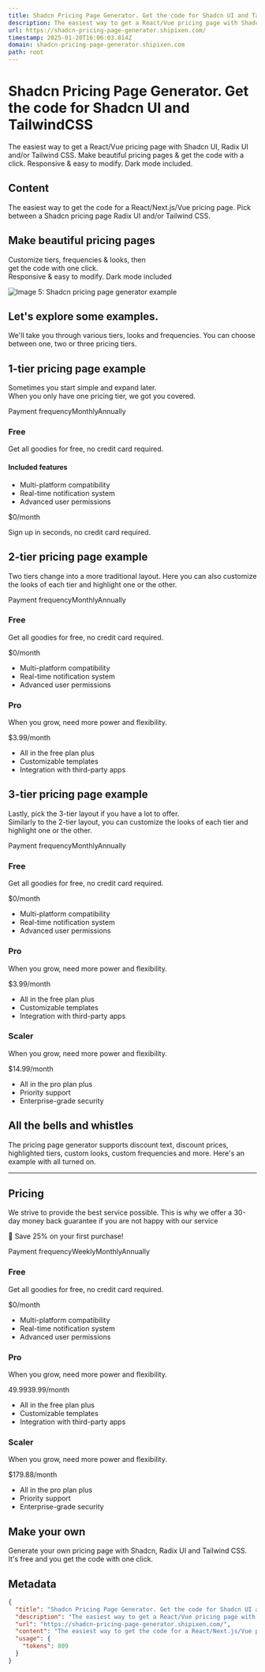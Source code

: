 ```yaml
---
title: Shadcn Pricing Page Generator. Get the code for Shadcn UI and TailwindCSS
description: The easiest way to get a React/Vue pricing page with Shadcn UI, Radix UI and/or Tailwind CSS. Make beautiful pricing pages & get the code with a click. Responsive & easy to modify. Dark mode included.
url: https://shadcn-pricing-page-generator.shipixen.com/
timestamp: 2025-01-20T16:06:03.814Z
domain: shadcn-pricing-page-generator.shipixen.com
path: root
---
```


# Shadcn Pricing Page Generator. Get the code for Shadcn UI and TailwindCSS


The easiest way to get a React/Vue pricing page with Shadcn UI, Radix UI and/or Tailwind CSS. Make beautiful pricing pages & get the code with a click. Responsive & easy to modify. Dark mode included.


## Content

The easiest way to get the code for a React/Next.js/Vue pricing page. Pick between a Shadcn pricing page Radix UI and/or Tailwind CSS.

[](https://shipixen.com/shadcn-pricing-page)

Make beautiful pricing pages
----------------------------

Customize tiers, frequencies & looks, then  
get the code with one click.  
Responsive & easy to modify. Dark mode included

![Image 5: Shadcn pricing page generator example](https://shadcn-pricing-page-generator.shipixen.com/_next/image?url=%2Fstatic%2Fimages%2Fshadcn-pricing-page-generator.webp&w=1080&q=75)

Let's explore some examples.
----------------------------

We'll take you through various tiers, looks and frequencies. You can choose between one, two or three pricing tiers.

1-tier pricing page example
---------------------------

Sometimes you start simple and expand later.  
When you only have one pricing tier, we got you covered.

Payment frequencyMonthlyAnnually

### Free

Get all goodies for free, no credit card required.

#### Included features

*   Multi-platform compatibility
*   Real-time notification system
*   Advanced user permissions

$0/month

Sign up in seconds, no credit card required.

2-tier pricing page example
---------------------------

Two tiers change into a more traditional layout. Here you can also customize the looks of each tier and highlight one or the other.

Payment frequencyMonthlyAnnually

### Free

Get all goodies for free, no credit card required.

$0/month

*   Multi-platform compatibility
*   Real-time notification system
*   Advanced user permissions

### Pro

When you grow, need more power and flexibility.

$3.99/month

*   All in the free plan plus
*   Customizable templates
*   Integration with third-party apps

3-tier pricing page example
---------------------------

Lastly, pick the 3-tier layout if you have a lot to offer.  
Similarly to the 2-tier layout, you can customize the looks of each tier and highlight one or the other.

Payment frequencyMonthlyAnnually

### Free

Get all goodies for free, no credit card required.

$0/month

*   Multi-platform compatibility
*   Real-time notification system
*   Advanced user permissions

### Pro

When you grow, need more power and flexibility.

$3.99/month

*   All in the free plan plus
*   Customizable templates
*   Integration with third-party apps

### Scaler

When you grow, need more power and flexibility.

$14.99/month

*   All in the pro plan plus
*   Priority support
*   Enterprise-grade security

All the bells and whistles
--------------------------

The pricing page generator supports discount text, discount prices, highlighted tiers, custom looks, custom frequencies and more. Here's an example with all turned on.

* * *

Pricing
-------

We strive to provide the best service possible. This is why we offer a 30-day money back guarantee if you are not happy with our service

🎁 Save 25% on your first purchase!

Payment frequencyWeeklyMonthlyAnnually

### Free

Get all goodies for free, no credit card required.

$0/month

*   Multi-platform compatibility
*   Real-time notification system
*   Advanced user permissions

### Pro

When you grow, need more power and flexibility.

$49.99$39.99/month

*   All in the free plan plus
*   Customizable templates
*   Integration with third-party apps

### Scaler

When you grow, need more power and flexibility.

$179.88/month

*   All in the pro plan plus
*   Priority support
*   Enterprise-grade security

Make your own
-------------

Generate your own pricing page with Shadcn, Radix UI and Tailwind CSS.  
It's free and you get the code with one click.

## Metadata

```json
{
  "title": "Shadcn Pricing Page Generator. Get the code for Shadcn UI and TailwindCSS",
  "description": "The easiest way to get a React/Vue pricing page with Shadcn UI, Radix UI and/or Tailwind CSS. Make beautiful pricing pages & get the code with a click. Responsive & easy to modify. Dark mode included.",
  "url": "https://shadcn-pricing-page-generator.shipixen.com/",
  "content": "The easiest way to get the code for a React/Next.js/Vue pricing page. Pick between a Shadcn pricing page Radix UI and/or Tailwind CSS.\n\n[](https://shipixen.com/shadcn-pricing-page)\n\nMake beautiful pricing pages\n----------------------------\n\nCustomize tiers, frequencies & looks, then  \nget the code with one click.  \nResponsive & easy to modify. Dark mode included\n\n![Image 5: Shadcn pricing page generator example](https://shadcn-pricing-page-generator.shipixen.com/_next/image?url=%2Fstatic%2Fimages%2Fshadcn-pricing-page-generator.webp&w=1080&q=75)\n\nLet's explore some examples.\n----------------------------\n\nWe'll take you through various tiers, looks and frequencies. You can choose between one, two or three pricing tiers.\n\n1-tier pricing page example\n---------------------------\n\nSometimes you start simple and expand later.  \nWhen you only have one pricing tier, we got you covered.\n\nPayment frequencyMonthlyAnnually\n\n### Free\n\nGet all goodies for free, no credit card required.\n\n#### Included features\n\n*   Multi-platform compatibility\n*   Real-time notification system\n*   Advanced user permissions\n\n$0/month\n\nSign up in seconds, no credit card required.\n\n2-tier pricing page example\n---------------------------\n\nTwo tiers change into a more traditional layout. Here you can also customize the looks of each tier and highlight one or the other.\n\nPayment frequencyMonthlyAnnually\n\n### Free\n\nGet all goodies for free, no credit card required.\n\n$0/month\n\n*   Multi-platform compatibility\n*   Real-time notification system\n*   Advanced user permissions\n\n### Pro\n\nWhen you grow, need more power and flexibility.\n\n$3.99/month\n\n*   All in the free plan plus\n*   Customizable templates\n*   Integration with third-party apps\n\n3-tier pricing page example\n---------------------------\n\nLastly, pick the 3-tier layout if you have a lot to offer.  \nSimilarly to the 2-tier layout, you can customize the looks of each tier and highlight one or the other.\n\nPayment frequencyMonthlyAnnually\n\n### Free\n\nGet all goodies for free, no credit card required.\n\n$0/month\n\n*   Multi-platform compatibility\n*   Real-time notification system\n*   Advanced user permissions\n\n### Pro\n\nWhen you grow, need more power and flexibility.\n\n$3.99/month\n\n*   All in the free plan plus\n*   Customizable templates\n*   Integration with third-party apps\n\n### Scaler\n\nWhen you grow, need more power and flexibility.\n\n$14.99/month\n\n*   All in the pro plan plus\n*   Priority support\n*   Enterprise-grade security\n\nAll the bells and whistles\n--------------------------\n\nThe pricing page generator supports discount text, discount prices, highlighted tiers, custom looks, custom frequencies and more. Here's an example with all turned on.\n\n* * *\n\nPricing\n-------\n\nWe strive to provide the best service possible. This is why we offer a 30-day money back guarantee if you are not happy with our service\n\n🎁 Save 25% on your first purchase!\n\nPayment frequencyWeeklyMonthlyAnnually\n\n### Free\n\nGet all goodies for free, no credit card required.\n\n$0/month\n\n*   Multi-platform compatibility\n*   Real-time notification system\n*   Advanced user permissions\n\n### Pro\n\nWhen you grow, need more power and flexibility.\n\n$49.99$39.99/month\n\n*   All in the free plan plus\n*   Customizable templates\n*   Integration with third-party apps\n\n### Scaler\n\nWhen you grow, need more power and flexibility.\n\n$179.88/month\n\n*   All in the pro plan plus\n*   Priority support\n*   Enterprise-grade security\n\nMake your own\n-------------\n\nGenerate your own pricing page with Shadcn, Radix UI and Tailwind CSS.  \nIt's free and you get the code with one click.",
  "usage": {
    "tokens": 809
  }
}
```
